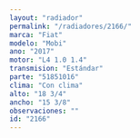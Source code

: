 ```yaml
---
layout: "radiador"
permalink: "/radiadores/2166/"
marca: "Fiat"
modelo: "Mobi"
ano: "2017"
motor: "L4 1.0 1.4"
transmision: "Estándar"
parte: "51851016"
clima: "Con clima"
alto: "18 3/4"
ancho: "15 3/8"
observaciones: ""
id: "2166"
---
```


